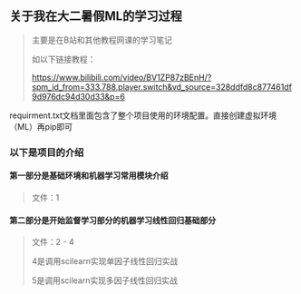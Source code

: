 ## 关于我在大二暑假ML的学习过程
> 主要是在B站和其他教程网课的学习笔记
>
> 如以下链接教程：
> 
> https://www.bilibili.com/video/BV1ZP87zBEnH/?spm_id_from=333.788.player.switch&vd_source=328ddfd8c877461df9d976dc94d30d33&p=6

requirment.txt文档里面包含了整个项目使用的环境配置。直接创建虚拟环境（ML）再pip即可

### 以下是项目的介绍
#### 第一部分是基础环境和机器学习常用模块介绍
> 文件：1
#### 第二部分是开始监督学习部分的机器学习线性回归基础部分
> 文件：2 - 4
> 
> 4是调用scilearn实现单因子线性回归实战
>
> 5是调用scilearn实现多因子线性回归实战